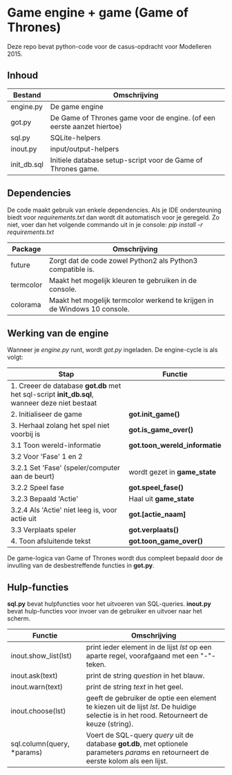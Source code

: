 Game engine + game (Game of Thrones)
====================================

Deze repo bevat python-code voor de casus-opdracht voor Modelleren 2015.


Inhoud
------

Bestand     | Omschrijving
----------- | ------------------------------------------------------------
engine.py   | De game engine
got.py      | De Game of Thrones game voor de engine. (of een eerste aanzet hiertoe)
sql.py      | SQLite-helpers
inout.py    | input/output-helpers
init_db.sql | Initiele database setup-script voor de Game of Thrones game.


Dependencies
------------
De code maakt gebruik van enkele dependencies. Als je IDE ondersteuning biedt voor *requirements.txt* dan wordt dit automatisch voor je geregeld. Zo niet, voer dan het volgende commando uit in je console: *pip install -r requirements.txt*

Package  | Omschrijving
-------- | -------------------------------------------------------------------------
future   | Zorgt dat de code zowel Python2 als Python3 compatible is.
termcolor| Maakt het mogelijk kleuren te gebruiken in de console.
colorama | Maakt het mogelijk termcolor werkend te krijgen in de Windows 10 console.


Werking van de engine
---------------------

Wanneer je *engine.py* runt, wordt *got.py* ingeladen. De engine-cycle is als volgt:

Stap     | Functie
-------- | -------------------------------------------------------------------------
1.	Creeer de database **got.db** met het sql-script **init_db.sql**, wanneer deze niet bestaat| 
2.	Initialiseer de game | **got.init_game()**
3.	Herhaal zolang het spel niet voorbij is | **got.is_game_over()**
    3.1 Toon wereld-informatie | **got.toon_wereld_informatie**
    3.2 Voor 'Fase' 1 en 2 |
        3.2.1 Set 'Fase' (speler/computer aan de beurt) | wordt gezet in **game_state**
        3.2.2 Speel fase | **got.speel_fase()**
        3.2.3 Bepaald 'Actie' |	Haal uit **game_state**
        3.2.4 Als 'Actie' niet leeg is, voor actie uit | **got.[actie_naam]**
    3.3 Verplaats speler |	**got.verplaats()**
4.	Toon afsluitende tekst | **got.toon_game_over()**

De game-logica van Game of Thrones wordt dus compleet bepaald door de invulling van de desbestreffende functies in **got.py**.


Hulp-functies
-------------

**sql.py** bevat hulpfuncties voor het uitvoeren van SQL-queries. **inout.py** bevat hulp-functies voor invoer van de gebruiker en uitvoer naar het scherm.

Functie  | Omschrijving
-------- | -------------------------------------------------------------------------
inout.show_list(lst)          | print ieder element in de lijst *lst* op een aparte regel, voorafgaand met een "-"-teken.
inout.ask(text)               | print de string *question* in het blauw.
inout.warn(text)              | print de string *text* in het geel.
inout.choose(lst)	          | geeft de gebruiker de optie een element te kiezen uit de lijst *lst*. De huidige selectie is in het rood. Retourneert de keuze (string).
sql.column(query, *params)    | Voert de SQL-query *query* uit de database **got.db**, met optionele parameters *params* en retourneert de eerste kolom als een lijst.
